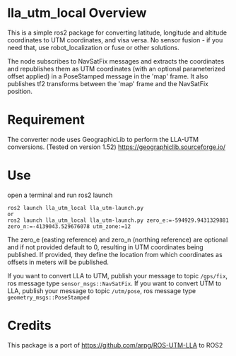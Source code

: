 # lla_utm_local Overview
This is a simple ros2 package for converting latitude, longitude and altitude coordinates
to UTM coordinates, and visa versa. No sensor fusion - if you need that, use
robot_localization or fuse or other solutions.

The node subscribes to NavSatFix messages and extracts the coordinates and republishes 
them as UTM coordinates (with an optional parameterized offset applied) in a PoseStamped
message in the 'map' frame. It also publishes tf2 transforms between the 'map' frame and
the NavSatFix position.

# Requirement
The converter node uses GeographicLib to perform the LLA-UTM conversions.
(Tested on version 1.52)
https://geographiclib.sourceforge.io/

# Use
open a terminal and run ros2 launch
```
ros2 launch lla_utm_local lla_utm-launch.py
or
ros2 launch lla_utm_local lla_utm-launch.py zero_e:=-594929.9431329881 zero_n:=-4139043.529676078 utm_zone:=12
```
The zero_e (easting reference) and zero_n (northing reference) are optional and if not provided
default to 0, resulting in UTM coordinates being published. If provided, they define the location
from which coordinates as offsets in meters will be published.

If you want to convert LLA to UTM, publish your message to topic `/gps/fix`, ros message type `sensor_msgs::NavSatFix`. If you want to convert UTM to LLA, publish your message to topic `/utm/pose`, ros message type `geometry_msgs::PoseStamped`

# Credits
This package is a port of https://github.com/arpg/ROS-UTM-LLA to ROS2